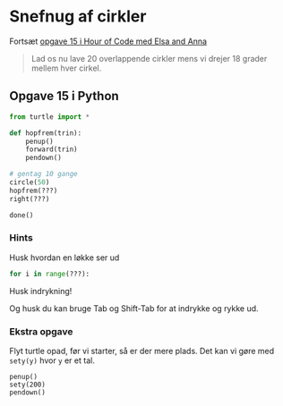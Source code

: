 # Snefnug af cirkler

Fortsæt [opgave 15 i Hour of Code med Elsa and Anna](https://studio.code.org/s/frozen/lessons/1/levels/15)

> Lad os nu lave 20 overlappende cirkler mens vi drejer 18 grader mellem hver cirkel.


## Opgave 15 i Python

```python
from turtle import *

def hopfrem(trin):
    penup()
    forward(trin)
    pendown()

# gentag 10 gange
circle(50)
hopfrem(???)
right(???)

done()
```

### Hints

Husk hvordan en løkke ser ud

```python
for i in range(???):
```

Husk indrykning!

Og husk du kan bruge Tab og Shift-Tab for at indrykke og rykke ud.


### Ekstra opgave

Flyt turtle opad, før vi starter, så er der mere plads.
Det kan vi gøre med `sety(y)` hvor `y` er et tal.

```
penup()
sety(200)
pendown()
```

